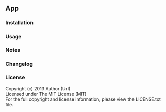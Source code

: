 ## App

### Installation

### Usage

### Notes

### Changelog

### License

Copyright (c) 2013 Author (Url)  
Licensed under The MIT License (MIT)  
For the full copyright and license information, please view the LICENSE.txt file.